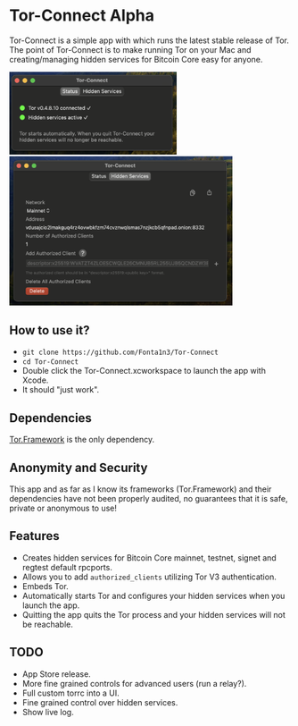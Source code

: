 #  Tor-Connect Alpha

Tor-Connect is a simple app with which runs the latest stable release of Tor.
The point of Tor-Connect is to make running Tor on your Mac and creating/managing 
hidden services for Bitcoin Core easy for anyone. 

<img src="./Tor-Connect/Images/torconnect_status.png" alt="" width="300"/>
<br>
<img src="./Tor-Connect/Images/torconnect_hs.png" alt="" width="400"/>

## How to use it?
- `git clone https://github.com/Fonta1n3/Tor-Connect`
- `cd Tor-Connect`
- Double click the Tor-Connect.xcworkspace to launch the app with Xcode.
- It should "just work".

## Dependencies
[Tor.Framework](https://github.com/iCepa/Tor.framework) is the only dependency.

## Anonymity and Security
This app and as far as I know its frameworks (Tor.Framework) and their dependencies 
have not been properly audited, no guarantees that it is safe, private or anonymous to use!

## Features
- Creates hidden services for Bitcoin Core mainnet, testnet, signet and regtest default rpcports.
- Allows you to add `authorized_clients` utilizing Tor V3 authentication.
- Embeds Tor.
- Automatically starts Tor and configures your hidden services when you launch the app.
- Quitting the app quits the Tor process and your hidden services will not be reachable.

## TODO
- App Store release.
- More fine grained controls for advanced users (run a relay?).
- Full custom torrc into a UI.
- Fine grained control over hidden services.
- Show live log.

